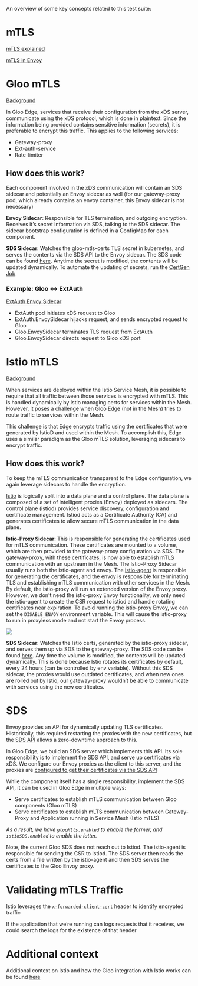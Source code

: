 An overview of some key concepts related to this test suite:

# mTLS
[mTLS explained](https://www.cloudflare.com/learning/access-management/what-is-mutual-tls/)

[mTLS in Envoy](https://www.envoyproxy.io/docs/envoy/latest/start/quick-start/securing#use-mutual-tls-mtls-to-enforce-client-certificate-authentication)

# Gloo mTLS
[Background](https://docs.solo.io/gloo-edge/latest/guides/security/tls/mtls/)

In Gloo Edge, services that receive their configuration from the xDS server, communicate using the xDS protocol, which is done in plaintext. Since the information being provided contains sensitive information (secrets), it is preferable to encrypt this traffic. This applies to the following services:
- Gateway-proxy
- Ext-auth-service
- Rate-limiter

## How does this work?
Each component involved in the xDS communication will contain an SDS sidecar and potentially an Envoy sidecar as well (for our gateway-proxy pod, which already contains an envoy container, this Envoy sidecar is not necessary)

**Envoy Sidecar**: Responsible for TLS termination, and outgoing encryption. Receives it’s secret information via SDS, talking to the SDS sidecar. The sidecar bootstrap configuration is defined in a ConfigMap for each component.

**SDS Sidecar**: Watches the gloo-mtls-certs TLS secret in kubernetes, and serves the contents via the SDS API to the Envoy sidecar. The SDS code can be found [here](https://github.com/solo-io/gloo/tree/main/projects/sds). Anytime the secret is modified, the contents will be updated dynamically. To automate the updating of secrets, run the [CertGen Job](https://github.com/solo-io/gloo/blob/main/install/helm/gloo/templates/19-gloo-mtls-certgen-job.yaml)


### Example: Gloo <-> ExtAuth
[ExtAuth Envoy Sidecar](https://github.com/solo-io/solo-projects/blob/main/install/helm/gloo-ee/templates/24-extauth-sidecar-config.yaml)

- ExtAuth pod initiates xDS request to Gloo
- ExtAuth.EnvoySidecar hijacks request, and sends encrypted request to Gloo
- Gloo.EnvoySidecar terminates TLS request from ExtAuth
- Gloo.EnvoySidecar directs request to Gloo xDS port

# Istio mTLS

[Background](https://docs.solo.io/gloo-edge/latest/guides/integrations/service_mesh/istio/)

When services are deployed within the Istio Service Mesh, it is possible to require that all traffic between those services is encrypted with mTLS. This is handled dynamically by Istio managing certs for services within the Mesh. However, it poses a challenge when Gloo Edge (not in the Mesh) tries to route traffic to services within the Mesh.

This challenge is that Edge encrypts traffic using the certificates that were generated by IstioD and used within the Mesh.  To accomplish this, Edge uses a similar paradigm as the Gloo mTLS solution, leveraging sidecars to encrypt traffic.

## How does this work?
To keep the mTLS communication transparent to the Edge configuration, we again leverage sidecars to handle the encryption.

[Istio](https://istio.io/latest/docs/ops/deployment/architecture/) is logically split into a data plane and a control plane. The data plane is composed of a set of intelligent proxies (Envoy) deployed as sidecars. The control plane (istiod) provides service discovery, configuration and certificate management.
Istiod acts as a Certificate Authority (CA) and generates certificates to allow secure mTLS communication in the data plane.

**Istio-Proxy Sidecar**: This is responsible for generating the certificates used for mTLS communication. These certificates are mounted to a volume, which are then provided to the gateway-proxy configuration via SDS. The gateway-proxy, with these certificates, is now able to establish mTLS communication with an upstream in the Mesh. 
The Istio-Proxy Sidecar usually runs both the istio-agent and envoy. The [istio-agent](https://github.com/istio/istio/blob/master/architecture/security/istio-agent.md) is responsible for generating the certificates, and the envoy is responsible for terminating TLS and establishing mTLS communication with other services in the Mesh. 
By default, the istio-proxy will run an extended version of the Envoy proxy. However, we don't need the istio-proxy Envoy functionality, we only need the istio-agent to create the CSR request to istiod and handle rotating certificates near expiration. 
To avoid running the istio-proxy Envoy, we can set the `DISABLE_ENVOY` environment variable. This will cause the istio-proxy to run in proxyless mode and not start the Envoy process. 

<img src="https://github.com/istio/istio/raw/master/architecture/security/docs/overview.svg">

**SDS Sidecar**: Watches the Istio certs, generated by the istio-proxy sidecar, and serves them up via SDS to the gateway-proxy. The SDS code can be found [here](https://github.com/solo-io/gloo/tree/main/projects/sds). Any time the volume is modified, the contents will be updated dynamically. This is done because Istio rotates its certificates by default, every 24 hours (can be controlled by env variable). Without this SDS sidecar, the proxies would use outdated certificates, and when new ones are rolled out by Istio, our gateway-proxy wouldn’t be able to communicate with services using the new certificates.

# SDS

Envoy provides an API for dynamically updating TLS certificates. Historically, this required restarting the proxies with the new certificates, but the [SDS API](https://www.envoyproxy.io/docs/envoy/latest/configuration/security/secret) allows a zero-downtime approach to this.

In Gloo Edge, we build an SDS server which implements this API. Its sole responsibility is to implement the SDS API, and serve up certificates via xDS. We configure our Envoy proxies as the client to this server, and the proxies are [configured to get their certificates via the SDS API](https://github.com/solo-io/gloo/blob/main/install/helm/gloo/templates/9-gateway-proxy-configmap.yaml#L195)

While the component itself has a single responsibility, implement the SDS API, it can be used in Gloo Edge in multiple ways:
- Serve certificates to establish mTLS communication between Gloo components (Gloo mTLS)
- Serve certificates to establish mLTS communication between Gateway-Proxy and Application running in Service Mesh (Istio mTLS)

_As a result, we have `glooMtls.enabled` to enable the former, and `istioSDS.enabled` to enable the latter._

Note, the current Gloo SDS does not reach out to Istiod. The istio-agent is responsible for sending the CSR to Istiod. 
The SDS server then reads the certs from a file written by the istio-agent and then SDS serves the certificates to the Gloo Envoy proxy.

# Validating mTLS Traffic

Istio leverages the [`x-forwarded-client-cert`](https://istio.io/latest/docs/ops/configuration/traffic-management/network-topologies/#forwarding-external-client-attributes-ip-address-certificate-info-to-destination-workloads) header to identify encrypted traffic

If the application that we’re running can logs requests that it receives, we could search the logs for the existence of that header

# Additional context
Additional context on Istio and how the Gloo integration with Istio works can be found [here](https://docs.google.com/document/d/1g7wq6yBGR6VioNJTz_eA7GLRbijlDasGR3h-eToz7jA)